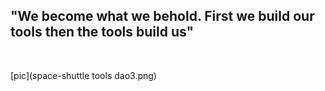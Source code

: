 ## "We become what we behold. First we build our tools then the tools build us"


<br/>


[pic](space-shuttle tools dao3.png)
